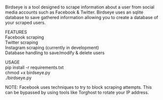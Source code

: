 Birdseye is a tool designed to scrape information about a user from social media accounts such as Facebook & Twitter.
Birdseye uses an sqlite database to save gathered information allowing you to create a database of your scraped users.

FEATURES <br />
Facebook scraping <br />
Twitter scraping <br />
Instagram scraping (currently in development) <br />
Database handling to save/modify & delete users <br />

USAGE <br />
pip install -r requirements.txt <br />
chmod +x birdseye.py <br />
./birdseye.py <br />

NOTE: Facebook uses techniques to try to block scraping attempts. This can be bypassed by using tools like Torghost to rotate your IP address.
